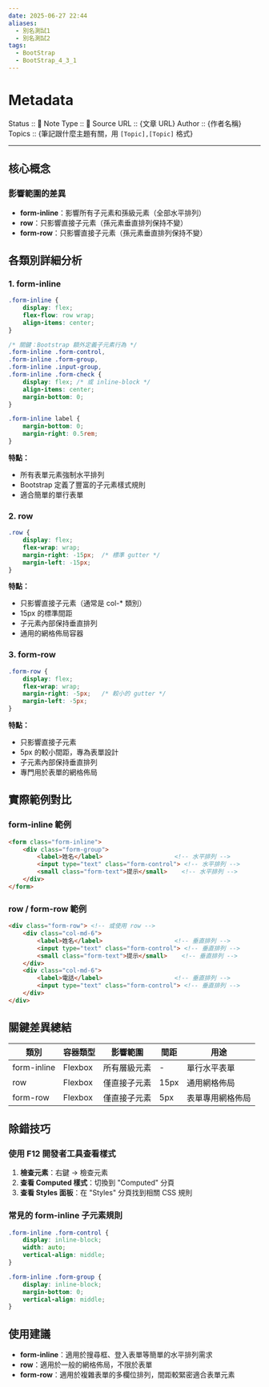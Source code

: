 ```yaml
---
date: 2025-06-27 22:44
aliases:
  - 別名測試1
  - 別名測試2
tags:
  - BootStrap
  - BootStrap_4_3_1
---
```

# Metadata
Status :: 🌱
Note Type :: 📰
Source URL :: {文章 URL}
Author :: {作者名稱}
Topics :: {筆記跟什麼主題有關，用 `[Topic],[Topic]` 格式}

---

## 核心概念

### 影響範圍的差異

- **form-inline**：影響所有子元素和孫級元素（全部水平排列）
- **row**：只影響直接子元素（孫元素垂直排列保持不變）
- **form-row**：只影響直接子元素（孫元素垂直排列保持不變）

## 各類別詳細分析

### 1. form-inline

```css
.form-inline {
    display: flex;
    flex-flow: row wrap;
    align-items: center;
}

/* 關鍵：Bootstrap 額外定義子元素行為 */
.form-inline .form-control,
.form-inline .form-group,
.form-inline .input-group,
.form-inline .form-check {
    display: flex; /* 或 inline-block */
    align-items: center;
    margin-bottom: 0;
}

.form-inline label {
    margin-bottom: 0;
    margin-right: 0.5rem;
}
```

**特點：**

- 所有表單元素強制水平排列
- Bootstrap 定義了豐富的子元素樣式規則
- 適合簡單的單行表單

### 2. row

```css
.row {
    display: flex;
    flex-wrap: wrap;
    margin-right: -15px;  /* 標準 gutter */
    margin-left: -15px;
}
```

**特點：**

- 只影響直接子元素（通常是 col-* 類別）
- 15px 的標準間距
- 子元素內部保持垂直排列
- 通用的網格佈局容器

### 3. form-row

```css
.form-row {
    display: flex;
    flex-wrap: wrap;
    margin-right: -5px;   /* 較小的 gutter */
    margin-left: -5px;
}
```

**特點：**

- 只影響直接子元素
- 5px 的較小間距，專為表單設計
- 子元素內部保持垂直排列
- 專門用於表單的網格佈局

## 實際範例對比

### form-inline 範例

```html
<form class="form-inline">
    <div class="form-group">
        <label>姓名</label>                    <!-- 水平排列 -->
        <input type="text" class="form-control"> <!-- 水平排列 -->
        <small class="form-text">提示</small>    <!-- 水平排列 -->
    </div>
</form>
```

### row / form-row 範例

```html
<div class="form-row"> <!-- 或使用 row -->
    <div class="col-md-6">
        <label>姓名</label>                    <!-- 垂直排列 -->
        <input type="text" class="form-control"> <!-- 垂直排列 -->
        <small class="form-text">提示</small>    <!-- 垂直排列 -->
    </div>
    <div class="col-md-6">
        <label>電話</label>                    <!-- 垂直排列 -->
        <input type="text" class="form-control"> <!-- 垂直排列 -->
    </div>
</div>
```

## 關鍵差異總結

|類別|容器類型|影響範圍|間距|用途|
|---|---|---|---|---|
|form-inline|Flexbox|所有層級元素|-|單行水平表單|
|row|Flexbox|僅直接子元素|15px|通用網格佈局|
|form-row|Flexbox|僅直接子元素|5px|表單專用網格佈局|

## 除錯技巧

### 使用 F12 開發者工具查看樣式

1. **檢查元素**：右鍵 → 檢查元素
2. **查看 Computed 樣式**：切換到 "Computed" 分頁
3. **查看 Styles 面板**：在 "Styles" 分頁找到相關 CSS 規則

### 常見的 form-inline 子元素規則

```css
.form-inline .form-control {
    display: inline-block;
    width: auto;
    vertical-align: middle;
}

.form-inline .form-group {
    display: inline-block;
    margin-bottom: 0;
    vertical-align: middle;
}
```

## 使用建議

- **form-inline**：適用於搜尋框、登入表單等簡單的水平排列需求
- **row**：適用於一般的網格佈局，不限於表單
- **form-row**：適用於複雜表單的多欄位排列，間距較緊密適合表單元素